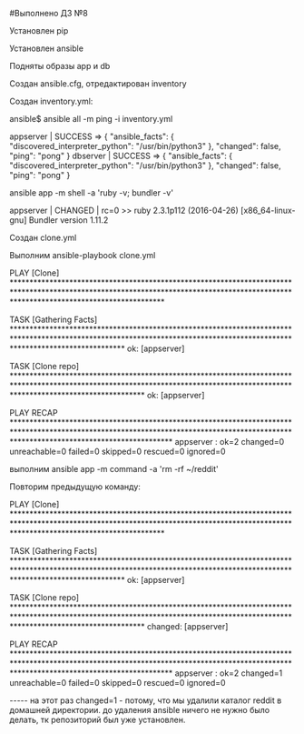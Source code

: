 #Выполнено ДЗ №8


Установлен pip

Установлен ansible

Подняты образы app и db

Создан ansible.cfg, отредактирован inventory

Создан inventory.yml:

ansible$ ansible all -m ping -i inventory.yml

appserver | SUCCESS => {
"ansible_facts": {
"discovered_interpreter_python": "/usr/bin/python3"
},
"changed": false,
"ping": "pong"
}
dbserver | SUCCESS => {
"ansible_facts": {
"discovered_interpreter_python": "/usr/bin/python3"
},
"changed": false,
"ping": "pong"
}

ansible app -m shell -a 'ruby -v; bundler -v'

appserver | CHANGED | rc=0 >>
ruby 2.3.1p112 (2016-04-26) [x86_64-linux-gnu]
Bundler version 1.11.2

Создан clone.yml

Выполним ansible-playbook clone.yml

PLAY [Clone] *************************************************************************************************************************************************************************************

TASK [Gathering Facts] ***************************************************************************************************************************************************************************
ok: [appserver]

TASK [Clone repo] ********************************************************************************************************************************************************************************
ok: [appserver]

PLAY RECAP ***************************************************************************************************************************************************************************************
appserver : ok=2 changed=0 unreachable=0 failed=0 skipped=0 rescued=0 ignored=0

выполним ansible app -m command -a 'rm -rf ~/reddit'

Повторим предыдущую команду:

PLAY [Clone] *************************************************************************************************************************************************************************************

TASK [Gathering Facts] ***************************************************************************************************************************************************************************
ok: [appserver]

TASK [Clone repo] ********************************************************************************************************************************************************************************
changed: [appserver]

PLAY RECAP ***************************************************************************************************************************************************************************************
appserver : ok=2 changed=1 unreachable=0 failed=0 skipped=0 rescued=0 ignored=0

----- на этот раз changed=1 - потому, что мы удалили  каталог reddit в домашней директории.  до удаления ansible ничего не нужно было делать, тк  репозиторий был уже установлен.
